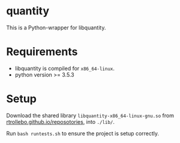 


# quantity

This is a Python-wrapper for libquantity.

# Requirements

* libquantity is compiled for `x86_64-linux`. 
* python version >= 3.5.3

# Setup

Download the shared library `libquantity-x86_64-linux-gnu.so` from [rtrollebo.github.io/reposotories](http://rtrollebo.github.io/repositories), into `./lib/`. 

Run `bash runtests.sh` to ensure the project is setup correctly. 
